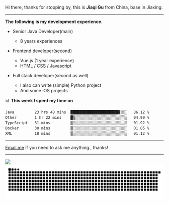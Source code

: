 Hi there, thanks for stopping by, this is **Jiaqi Gu** from China, base in Jiaxing.

---

**The following is my development experience.**

- Senior Java Developer(main)
  - 8 years experiences

- Frontend developer(second)
  - Vue.js (1 year experience)
  - HTML / CSS / Javascript
  
- Full stack developer(second as well)
  - I also can write (simple) Python project
  - And some iOS projects

📊 **This week I spent my time on**
<!--START_SECTION:waka-->

```txt
Java         23 hrs 48 mins  █████████████████████▓░░░   86.12 %
Other        1 hr 22 mins    █▒░░░░░░░░░░░░░░░░░░░░░░░   04.99 %
TypeScript   31 mins         ▒░░░░░░░░░░░░░░░░░░░░░░░░   01.92 %
Docker       30 mins         ▒░░░░░░░░░░░░░░░░░░░░░░░░   01.85 %
XML          18 mins         ▒░░░░░░░░░░░░░░░░░░░░░░░░   01.12 %
```

<!--END_SECTION:waka-->

---

[Email me](mailto:htk2klwgr@mozmail.com?subject=Hiring_from_GitHub) if you need to ask me anything., thanks!

---

![]( https://visitor-badge.glitch.me/badge?page_id=githubgujiaqi)
![]( https://github.com/droid-Q/droid-Q/raw/output/github-contribution-grid-snake.svg#gh-dark-mode-only)
